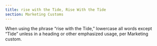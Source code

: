 ```yaml
---
title: rise with the Tide, Rise With the Tide
section: Marketing Customs
---
```

When using the phrase “rise with the Tide,” lowercase all words except “Tide” unless in a heading or other emphasized usage, per Marketing custom.
